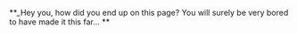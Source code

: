 **_Hey you, how did you end up on this page? You will surely be very bored to have made it this far... **


